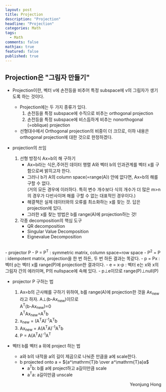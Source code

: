```yaml
---
layout: post
title: Projection
description: "Projection"
headline: "Projection"
categories: Math
tags: 
  - Math
comments: false
mathjax: true
featured: false
published: true
---
```


## Projection은 "그림자 만들기" 

- Projection이란, 벡터 v에 손전등을 비추어 특정 subspace에 v의 그림자가 생기도록 하는 것이다.
	- Projection에는 두 가지 종류가 있다.
		1. 손전등을 특정 subspace에 수직으로 비추는 orthogonal projection
		2. 손전등을 특정 subspace에 비스듬하게 비추는 nonorthogonal (=oblique) projection 	
   - 선형대수에서 Orthogonal projection의 비중이 더 크므로, 이하 내용은 orthogonal projection에 대한 것으로 한정하겠다. 
	

- projection의 쓰임
	1. 선형 방정식 Ax=b의 해 구하기
		- Ax=b라는 식은,주어진 데이터 행렬 A와 벡터 b의 인과관계를 벡터 x를 구함으로써 밝히고자 한다. 
		- 그러나 b가 A의 column space(=range(A)) 안에 없다면, Ax=b의 해를 구할 수 없다. <br>
		  (거의 모든 경우에 이러하다. 특히 변수 개수보다 식의 개수가 더 많은 m>n의 경우가 다반사이며 해를 구할 수 없는 대표적인 경우이다.)
		- 해결책은 실제 데이터와의 오류를 최소화하는 x를 찾는 것. 답은 projection에 있다.
		- 그러한 x를 찾는 방법은 b를 range(A)에 projection하는 것!
	2. 각종 decomposition의 핵심 도구
		- QR decomposition 
		- Singular Value Decomposition
		- Eignevalue Decomposition
<br>
- projector P
	- P = P<sup>T</sup> : symmetric matrix, column space=row space
	- P<sup>2</sup> = P : idempotent matrix, projection을 한 번 하든, 두 번 하든 결과는 똑같다. 
	- p = Px : 벡터 p는 벡터 x를 range(P)에 projection한 결과이다.
	- e = x-p : 벡터 e는 x와 x의 그림자 간의 에러이며, P의 nullspace에 속해 있다. 
	- p&perp;e이므로 range(P)&perp;null(P)

<br>

- projector P 구하는 법
  1. Ax=b의 근사해를 구하기 위하여, b를 range(A)에 projection한 것을 Ax<sub>new</sub>라고 하자. A&perp;(b-Ax<sub>new</sub>)이므로 <br>
     A<sup>T</sup>(b-Ax<sub>new</sub>)=0<br>
     A<sup>T</sup>Ax<sub>new</sub>=A<sup>T</sup>b
  2. x<sub>new</sub> = (A<sup>T</sup>A)<sup>-1</sup>A<sup>T</sup>b
  3. Ax<sub>new</sub> = A(A<sup>T</sup>A)<sup>-1</sup>A<sup>T</sup>b
  4. P = A(A<sup>T</sup>A)<sup>-1</sup>A<sup>T</sup>

- 벡터 b를 벡터 a 위에 project 하는 법
	- a와 b의 내적을 a의 길이 제곱으로 나눠준 만큼을 a에 scale한다.
	- b projected onto a = ${a^\mathrm{T}b \over a^\mathrm{T}a}a$
		- a<sup>T</sup>b: b를 a에 project하고 a길이만큼 scale
		- a<sup>T</sup>a: a길이만큼 unscale
	
	
	
<p align="right"> Yeonjung Hong <p>
